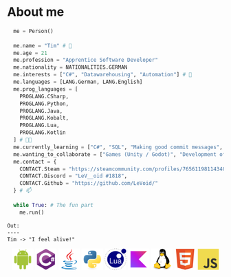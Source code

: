 <h1>About me</h1>

```python
  me = Person()
  
  me.name = "Tim" # 👋
  me.age = 21
  me.profession = "Apprentice Software Developer"
  me.nationality = NATIONALITIES.GERMAN
  me.interests = ["C#", "Datawarehousing", "Automation"] # 👀
  me.languages = [LANG.German, LANG.English]
  me.prog_languages = [
    PROGLANG.CSharp,
    PROGLANG.Python,
    PROGLANG.Java,
    PROGLANG.Kobalt,
    PROGLANG.Lua,
    PROGLANG.Kotlin
  ] # 👨‍🏫
  me.currently_learning = ["C#", "SQL", "Making good commit messages", "Linux", "Android Studio"] # 🌱
  me.wanting_to_collaborate = ["Games (Unity / Godot)", "Development of useful tools", "Open source projects"] # 💞️
  me.contact = {
    CONTACT.Steam = "https://steamcommunity.com/profiles/76561198114340829/",
    CONTACT.Discord = "LeV__oid #1818",
    CONTACT.Github = "https://github.com/LeVoid/"
  } # 📫
  
  while True: # The fun part
    me.run()
```

```
Out:
----
Tim -> "I feel alive!"
```

<p align="center">
  <img src="https://github.com/devicons/devicon/blob/master/icons/android/android-original.svg" alt="android" width="50px" height="50px"></img>
  <img src="https://github.com/devicons/devicon/blob/master/icons/csharp/csharp-original.svg" alt="csharp" width="50px" height="50px"></img>
  <img src="https://github.com/devicons/devicon/blob/master/icons/java/java-original.svg" alt="java" width="50px" height="50px"></img>
  <img src="https://github.com/devicons/devicon/blob/master/icons/python/python-original.svg" alt="python" width="50px" height="50px"></img>
  <img src="https://github.com/devicons/devicon/blob/master/icons/lua/lua-original-wordmark.svg" alt="lua" width="50px" height="50px"></img>
  <img src="https://github.com/devicons/devicon/blob/master/icons/kotlin/kotlin-original.svg" alt="kotlin" width="50px" height="50px"></img>
  <img src="https://github.com/devicons/devicon/blob/master/icons/linux/linux-original.svg" alt="linux/tux" width="50px" height="50px"></img>
  <img src="https://github.com/devicons/devicon/blob/master/icons/html5/html5-original.svg" alt="html5" width="50px" height="50px"></img>
  <img src="https://github.com/devicons/devicon/blob/master/icons/javascript/javascript-original.svg" alt="javascript" width="50px" height="50px"></img>
</p>

